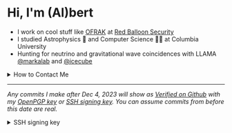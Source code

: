 Hi, I'm (Al)bert
================

- I work on cool stuff like [OFRAK](https://github.com/redballoonsecurity/ofrak) at [Red Balloon Security](https://redballoonsecurity.com)
- I studied Astrophysics 🌌 and Computer Science 🧑‍💻 at Columbia University
- Hunting for neutrino and gravitational wave coincidences with LLAMA [@markalab](https://github.com/markalab) and [@icecube](https://github.com/icecube)

<details>
<summary>How to Contact Me</summary>
  <ul>
    <li>Tag me somewhere on GitHub</li>
    <li>Email me at bert (at) alchzh (dot) me</li>
  </ul>
</details>


<hr>

_Any commits I make after Dec 4, 2023 will show as [Verified on Github](https://docs.github.com/en/authentication/managing-commit-signature-verification/about-commit-signature-verification)
with my [OpenPGP key](#gpg-key) or [SSH signing key](#ssh-signing-key). You can assume commits from before this date are real._

<a name="ssh-signing-key"></a>
<details>
  <summary>SSH signing key</summary>
  <code>ssh-ed25519 AAAAC3NzaC1lZDI1NTE5AAAAIA4O+v1S0eDh9H+S3VE7YT5Px5H7NSLtX11L8scZolRr alchzh</code>
</details>


